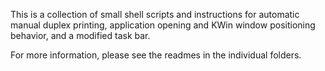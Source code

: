 This is a collection of small shell scripts and instructions for automatic manual duplex printing, application opening and KWin window positioning behavior, and a modified task bar.  

For more information, please see the readmes in the individual folders.
